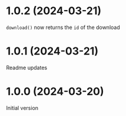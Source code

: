 # 1.0.2 (2024-03-21)

`download()` now returns the `id` of the download

# 1.0.1 (2024-03-21)

Readme updates

# 1.0.0 (2024-03-20)

Initial version
